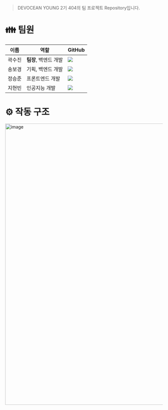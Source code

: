 > DEVOCEAN YOUNG 2기 404의 팀 프로젝트 Repository입니다.
>
# 👪 팀원
|이름|역할|GitHub|
|------|---|---|
|곽수진|**팀장**, 백엔드 개발| <a href="https://github.com/Gwaksujin"><img src="https://img.shields.io/badge/GitHub-000000?style=flat-square&logo=github&logoColor=white"/></a> |
|송보경|기획, 백엔드 개발| <a href="https://github.com/Muon05"><img src="https://img.shields.io/badge/GitHub-000000?style=flat-square&logo=github&logoColor=white"/></a> |
|정승준|프론트엔드 개발| <a href="https://github.com/whateveriiwant"><img src="https://img.shields.io/badge/GitHub-000000?style=flat-square&logo=github&logoColor=white"/></a> |
|지현빈|인공지능 개발| <a href="https://github.com/hyeonbinji"><img src="https://img.shields.io/badge/GitHub-000000?style=flat-square&logo=github&logoColor=white"/></a> |

# ⚙️ 작동 구조
<img width="900" alt="image" src="https://github.com/DEVOCEAN-YOUNG-404/HandTalker/assets/80333011/865776b8-7df7-420f-9c1c-1e0caffe2b43">
